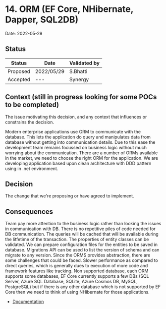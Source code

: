 # 14. ORM (EF Core, NHibernate, Dapper, SQL2DB)

Date: 2022-05-29

## Status

|Status|Date|Validated by|
|------|----|------------|
|Proposed|2022/05/29|S.Bhatti|
|Accepted|--- |Synergy|

## Context (still in progress looking for some POCs to be completed)
 
The issue motivating this decision, and any context that influences or constrains the decision.

Modern enterprise applications use ORM to communicate with the database. This lets the application do query and manipulates data from database without getting into communication details. Due to this ease the development team remains focussed on business logic without much worrying about the communication. There are a number of ORMs available in the market, we need to choose the right ORM for the application. We are developing application based upon clean architecture with DDD pattern using in .net environment.

## Decision

The change that we're proposing or have agreed to implement.

## Consequences

Team pay more attention to the business logic rather than looking the issues in communication with DB. There is no repetitive piles of code needed for DB communication. The queries will be cached that will be available during the litfetime of the transaction. The properties of entity classes can be validated. We can prepare configuration files for the entities to be saved in database. Migrations API can be used to list the version of schema and can migrate to any version.
Since the ORMS provides abstraction, there are some challenges that could be faced.
Slower performance as compared to direct queries, which is generally dues to execution of more code and framework features like tracking.
Non supported database, each ORM supports some databases, EF Core currently supports a few DBs (SQL Server, Azure SQL Database, SQLite, Azure Cosmos DB, MySQL, PostgreSQL) but if there is any other database which is not supported by EF Core then we need to think of using NHibernate for those applications.
 
 - [Documentation](../documentation/code-structure/ORM-selection.md)